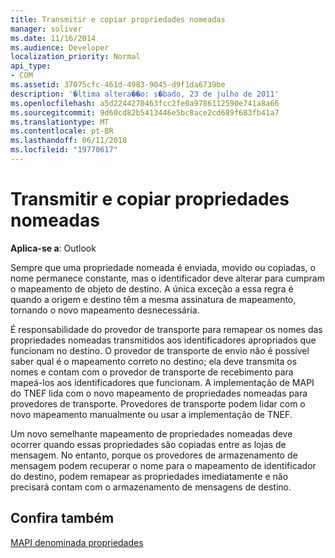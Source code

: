 ```yaml
---
title: Transmitir e copiar propriedades nomeadas
manager: soliver
ms.date: 11/16/2014
ms.audience: Developer
localization_priority: Normal
api_type:
- COM
ms.assetid: 37075cfc-461d-4983-9045-d9f1da6739be
description: '�ltima altera��o: s�bado, 23 de julho de 2011'
ms.openlocfilehash: a5d2244270463fcc2fe0a9786112590e741a8a66
ms.sourcegitcommit: 9d60cd82b5413446e5bc8ace2cd689f683fb41a7
ms.translationtype: MT
ms.contentlocale: pt-BR
ms.lasthandoff: 06/11/2018
ms.locfileid: "19770617"
---
```

# <a name="transmitting-and-copying-named-properties"></a>Transmitir e copiar propriedades nomeadas

  
  
**Aplica-se a**: Outlook 
  
Sempre que uma propriedade nomeada é enviada, movido ou copiadas, o nome permanece constante, mas o identificador deve alterar para cumpram o mapeamento de objeto de destino. A única exceção a essa regra é quando a origem e destino têm a mesma assinatura de mapeamento, tornando o novo mapeamento desnecessária.
  
É responsabilidade do provedor de transporte para remapear os nomes das propriedades nomeadas transmitidos aos identificadores apropriados que funcionam no destino. O provedor de transporte de envio não é possível saber qual é o mapeamento correto no destino; ela deve transmita os nomes e contam com o provedor de transporte de recebimento para mapeá-los aos identificadores que funcionam. A implementação de MAPI do TNEF lida com o novo mapeamento de propriedades nomeadas para provedores de transporte. Provedores de transporte podem lidar com o novo mapeamento manualmente ou usar a implementação de TNEF. 
  
Um novo semelhante mapeamento de propriedades nomeadas deve ocorrer quando essas propriedades são copiadas entre as lojas de mensagem. No entanto, porque os provedores de armazenamento de mensagem podem recuperar o nome para o mapeamento de identificador do destino, podem remapear as propriedades imediatamente e não precisará contam com o armazenamento de mensagens de destino. 
  
## <a name="see-also"></a>Confira também



[MAPI denominada propriedades](mapi-named-properties.md)

